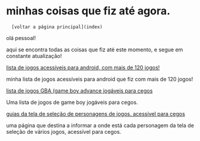 ﻿# minhas coisas que fiz até agora.


      [voltar a página principal](index)


olá pessoal!


 aqui se encontra todas as coisas que fiz até este momento, e segue em constante atualização!


[lista de jogos acessíveis para android, com mais de 120 jogos!](https://azurejoga.github.io/lista-de-jogos-atualizada-para-android-acessiveis)


minha lista de jogos acessíveis para android  que fiz com mais de 120 jogos!


[lista de jogos GBA (game boy advance jogáveis para cegos](https://azurejoga.github.io/gba)


Uma lista de jogos de game boy jogáveis para cegos.


[guias da tela de seleção de personagens de jogos. acessível para cegos](guia-de-telas)


uma página que destina a informar a onde está cada personagem da tela de seleção de vários jogos, acessível para cegos.